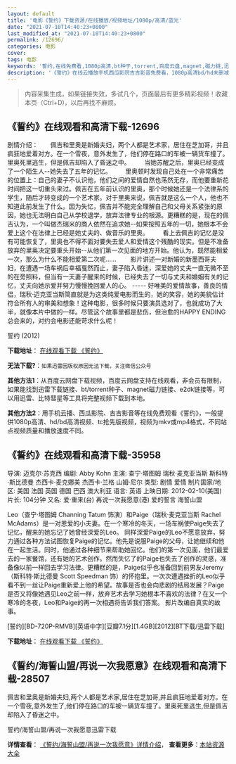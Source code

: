```yaml
---
layout: default
title: '电影《誓约》下载资源/在线播放/视频地址/1080p/高清/蓝光'
date: "2021-07-10T14:40:23+0800"
last_modified_at: "2021-07-10T14:40:23+0800"
permalink: /12696/
categories: 电影
cover:
tags: 电影
keywords: '誓约,在线免费看,1080p高清,bt种子,torrent,百度云盘,magnet,磁力链,迅雷下载资源'
description: '《誓约》在线云播放手机西瓜影院吉吉影音免费看，1080p高清bd/hd未删减完整版和tc抢先枪版，mkv/mp4格式，附带bt/torrent种子、magnet/磁力链、百度云盘、网盘资源迅雷下载链接'
---
```


>内容采集生成，如果链接失效，多试几个，页面最后有更多精彩视频！收藏本页（Ctrl+D)，以后再找不麻烦。


## 《誓约》在线观看和高清下载-12696

剧情介绍：　　佩吉和里奥是新婚夫妇，两个人都是艺术家，居住在芝加哥，并且疯狂地爱着对方。在一个雪夜，意外发生了，他们停在路口的车被一辆货车撞了。里奥死里逃生，但是佩吉却陷入了昏迷之中。 　　当她苏醒之后，里奥已经变成了一个陌生人--她失去了五年的记忆。 　　里奥顿时发现自己处在一个非常痛苦的位置上：自己的妻子不认识他，他们之间的爱情自然也荡然无存，而他要重新花时间把这一切重头来过。佩吉在五年前认识的里奥，那个时候她还是一个法律系的学生，随后才转变成的一个艺术家。对于里奥来说，佩吉就是这么一个人，他也不知道此前发生了什么。因为失忆，佩吉并不能完全理解自己和父母关系紧张的原因，她也无法明白自己从学校退学，放弃法律专业的根源。更糟糕的是，现在的佩吉认为，一个叫做杰瑞米的商人依然在追求她--如果按照五年的一切，她根本不会爱上这个在法律上已经是她丈夫的、做音乐的里奥。 　　看上去佩吉的记忆是没有可能恢复了，里奥也不得不面对要失去爱人和爱情这个残酷的现实。但是不准备放弃的里奥决定要重头开始--从他们第一次见面的地方开始。他认为，既然能相爱一次，那么为什么不能相爱第二次呢…… 　　影片讲述一对新婚的新墨西哥夫妇，在遭遇一场车祸后幸福戛然而止，妻子陷入昏迷，深爱她的丈夫一直无微不至的在旁照料，但当有一天妻子醒来的时候，已经失去了一切与丈夫和婚姻有关的记忆，丈夫向她示爱并努力慢慢挽回爱人的心。 ----- 好唯美的爱情故事，善良的情侣，瑞秋·迈克亚当斯简直就是为这类纯爱电影而生的，她的笑容，她的美貌估计符合所有人的审美和想象！这种电影，很多时候只要演员选对了，也就成功了大半，就像本片中做的一样。尽管这个故事里都是悲伤，但治愈的HAPPY ENDING总会来的，对约会电影还能苛求什么呢！


誓约 (2012)

**下载地址**： [在线观看下载 《誓约》](https://www.btbtdy.me/btdy/dy6633.html) 


**无法下载?**：`如果迅雷因版权原因无法下载，关注微信公众号 `

**其他方法1**：从百度云网盘下载视频，百度云网盘支持在线观看，非会员有限制，如果能找到迅雷下载链接、bt/torrent种子、magnet磁力链接、e2dk链接等，可以用迅雷、比特彗星等工具将完整视频下载到本地。

**其他方法2**：用手机云播、西瓜影院、吉吉影音等在线免费观看《誓约》，一般提供1080p高清、hd/bd高清视频、tc抢先版视频，视频为mkv或mp4格式，不同站点视频质量和播放速度不同。


## 《誓约》在线观看和高清下载-35958

导演: 迈克尔·苏克西 编剧: Abby Kohn 主演: 查宁·塔图姆 瑞秋·麦克亚当斯 斯科特·斯比德曼 杰西卡·麦克娜美 杰西卡·兰格 山姆·尼尔 类型: 剧情 爱情 制片国家/地区: 美国 法国 英国 德国 巴西 澳大利亚 语言: 英语 上映日期: 2012-02-10(美国) 片长: 104分钟 又名: 爱‧重来(台) 再说一次我愿意(港) 爱的誓言 海誓山盟

Leo（查宁·塔图姆 Channing Tatum 饰演）和Paige（瑞秋·麦克亚当斯 Rachel McAdams）是一对恩爱的小夫妻。在一个寒冷的冬天，一场车祸使Paige失去了记忆，醒来的她忘记了她曾经深爱的Leo。 同样深爱Paige的Leo不愿意放弃，努力通过各种方法试图恢复Paige的记忆。他先是说服Paige的父母，让她继续和他在一起生活。同时，他通过各种细节来帮助她回忆。他们的第一次见面，他们最爱去的一家餐馆，还有她的艺术创作。然而失忆了的Paige也失去了创作的灵感，准备像以前一样回去学习法律。更糟糕的是，Paige似乎也准备回到前男友Jeremy（斯科特·斯比德曼 Scott Speedman 饰）的怀抱里。一次次遭遇挫折的Leo似乎看不到一丝让Paige重新爱上他的希望。故事是否也会向悲剧的结局发展？Paige是否又将像她遇见Leo之前一样，放弃艺术去学习她根本不喜欢的法律？在又一个寒冷的冬夜，Leo和Paige的再一次相遇将告诉我们答案。 影片改编自真实的故事。


[誓约][BD-720P-RMVB][英语中字][豆瓣7.1分][1.4GB][2012][BT下载/迅雷下载]

**下载地址**： [在线观看下载 《誓约》](https://www.btdx8.com/torrent/the_vow_2012.html) 


## 《誓约/海誓山盟/再说一次我愿意》在线观看和高清下载-28507

佩吉和里奥是新婚夫妇,两个人都是艺术家,居住在芝加哥,并且疯狂地爱着对方。在一个雪夜,意外发生了,他们停在路口的车被一辆货车撞了。里奥死里逃生,但是佩吉却陷入了昏迷之中。</p>


誓约/海誓山盟/再说一次我愿意迅雷下载

**详情查看**： [《誓约/海誓山盟/再说一次我愿意》详情介绍](/movie/28507/)， **查看更多**：[本站资源大全](/movie/t/all/)

